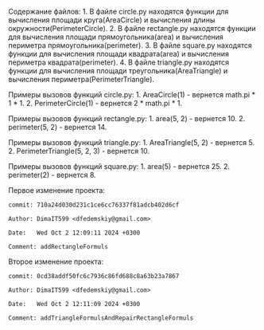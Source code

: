 Содержание файлов:
    1. В файле circle.py находятся функции для вычисления площади круга(AreaCircle) и вычисления длины окружности(PerimeterCircle).
    2. В файле rectangle.py находятся функции для вычисления площади прямоугольника(area) и вычисления периметра прямоугольника(perimeter).
    3. В файле square.py находятся функции для вычисления площади квадрата(area) и вычисления периметра квадрата(perimeter).
    4. В файле triangle.py находятся функции для вычисления площади треугольника(AreaTriangle) и вычисления периметра(PerimeterTriangle).


Примеры вызовов функций circle.py:
    1. AreaCircle(1) - вернется math.pi * 1 * 1.
    2. PerimeterCircle(1) - вернется 2 * math.pi * 1.

Примеры вызовов функций rectangle.py:
    1. area(5, 2) - вернется 10.
    2. perimeter(5, 2) - вернется 14.

Примеры вызовов функций triangle.py:
    1. AreaTriangle(5, 2) - вернется 5.
    2. PerimeterTriangle(5, 2, 3) - вернется 10.

Примеры вызовов функций square.py:
    1. area(5) - вернется 25.
    2. perimeter(2) - вернется 8.


Первое изменение проекта:

    commit: 710a24d030d231c1ce6cc76337f81adcb402d6cf

    Author: DimaIT599 <dfedemskiy@gmail.com>

    Date:   Wed Oct 2 12:09:11 2024 +0300

    Comment: addRectangleFormuls


Второе изменение проекта:

    commit: 0cd38addf50fc6c7936c86fd688c8a63b23a7867

    Author: DimaIT599 <dfedemskiy@gmail.com>
    
    Date:   Wed Oct 2 12:11:09 2024 +0300

    Comment: addTriangleFormulsAndRepairRectangleFormuls